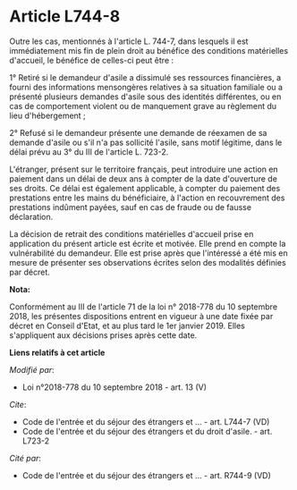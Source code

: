 # Article L744-8

Outre les cas, mentionnés à l'article L. 744-7, dans lesquels il est immédiatement mis fin de plein droit au bénéfice des
conditions matérielles d'accueil, le bénéfice de celles-ci peut être :

1° Retiré si le demandeur d'asile a dissimulé ses ressources financières, a fourni des informations mensongères relatives à
sa situation familiale ou a présenté plusieurs demandes d'asile sous des identités différentes, ou en cas de comportement
violent ou de manquement grave au règlement du lieu d'hébergement ;

2° Refusé si le demandeur présente une demande de réexamen de sa demande d'asile ou s'il n'a pas sollicité l'asile, sans
motif légitime, dans le délai prévu au 3° du III de l'article L. 723-2.

L'étranger, présent sur le territoire français, peut introduire une action en paiement dans un délai de deux ans à compter de
la date d'ouverture de ses droits. Ce délai est également applicable, à compter du paiement des prestations entre les mains
du bénéficiaire, à l'action en recouvrement des prestations indûment payées, sauf en cas de fraude ou de fausse déclaration.

La décision de retrait des conditions matérielles d'accueil prise en application du présent article est écrite et motivée.
Elle prend en compte la vulnérabilité du demandeur. Elle est prise après que l'intéressé a été mis en mesure de présenter ses
observations écrites selon des modalités définies par décret.

**Nota:**

Conformément au III de l'article 71 de la loi n° 2018-778 du 10 septembre 2018, les présentes dispositions entrent en vigueur
à une date fixée par décret en Conseil d'Etat, et au plus tard le 1er janvier 2019. Elles s'appliquent aux décisions prises
après cette date.

**Liens relatifs à cet article**

_Modifié par_:

  - Loi n°2018-778 du 10 septembre 2018 - art. 13 (V)

_Cite_:

  - Code de l'entrée et du séjour des étrangers et ... - art. L744-7 (VD)
  - Code de l'entrée et du séjour des étrangers et du droit d'asile. - art. L723-2

_Cité par_:

  - Code de l'entrée et du séjour des étrangers et ... - art. R744-9 (VD)
